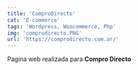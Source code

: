 ```yaml
---
title: 'ComproDirecto'
cat: 'E-commerce'
tags: 'Wordpress, Woocommerce, Php'
img: 'comprodirecto.PNG'
url: 'https://comprodirecto.com.ar/'
---
```


Pagina web realizada para **Compro Directo**